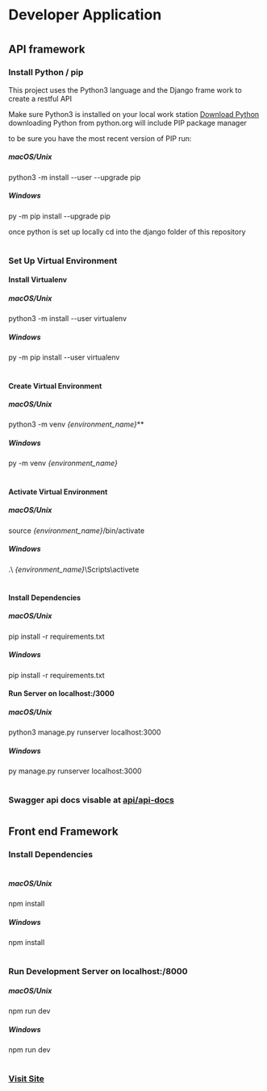 # Developer Application
#
## API framework

### **Install Python / pip**
This project uses the Python3 language and the Django frame work to create a restful API

Make sure Python3 is installed on your local work station
[Download Python](https://www.python.org/downloads/)
downloading Python from python.org will include PIP package manager

to be sure you have the most recent version of PIP run:
##### **macOS/Unix**
python3 -m install --user --upgrade pip
##### **Windows**
py -m pip install --upgrade pip


once python is set up locally cd into the django folder of this repository
#
### **Set Up Virtual Environment**

#### **Install Virtualenv**

##### **macOS/Unix**
python3 -m install --user virtualenv
##### **Windows**
py -m pip install --user virtualenv

#
#### **Create Virtual Environment**

##### **macOS/Unix**
python3 -m venv *{environment_name}***
##### **Windows**
py -m venv *{environment_name}*

#
#### **Activate Virtual Environment**

##### **macOS/Unix**
source *{environment_name}*/bin/activate
##### **Windows**
.\ *{environment_name}*\Scripts\activete

#
#### **Install Dependencies**

##### **macOS/Unix**
pip install -r requirements.txt
##### **Windows**
pip install -r requirements.txt

#### **Run Server on localhost:/3000**

##### **macOS/Unix**
python3 manage.py runserver localhost:3000
##### **Windows**
py manage.py runserver localhost:3000

#
### **Swagger api docs visable at [api/api-docs](http://localhost:3000/api/api-docs/)**
#
#

## **Front end Framework**


### **Install Dependencies**

#

##### **macOS/Unix**
npm install
##### **Windows**
npm install

#
### **Run Development Server on localhost:/8000**

##### **macOS/Unix**
npm run dev
##### **Windows**
npm run dev

#
#
### **[Visit Site](http://localhost:8000/)**